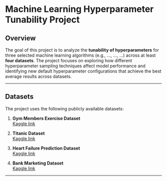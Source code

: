 # Machine Learning Hyperparameter Tunability Project

## Overview

The goal of this project is to analyze the **tunability of hyperparameters** for three selected machine learning algorithms (e.g., ..., ..., ...) across at least **four datasets**. The project focuses on exploring how different hyperparameter sampling techniques affect model performance and identifying new default hyperparameter configurations that achieve the best average results across datasets.

---

## Datasets

The project uses the following publicly available datasets:

1. **Gym Members Exercise Dataset**  
   [Kaggle link](https://www.kaggle.com/datasets/valakhorasani/gym-members-exercise-dataset/data)

2. **Titanic Dataset**  
   [Kaggle link](https://www.kaggle.com/datasets/yasserh/titanic-dataset/data)

3. **Heart Failure Prediction Dataset**  
   [Kaggle link](https://www.kaggle.com/datasets/fedesoriano/heart-failure-prediction/data)

4. **Bank Marketing Dataset**  
   [Kaggle link](https://www.kaggle.com/datasets/janiobachmann/bank-marketing-dataset/data)

---
